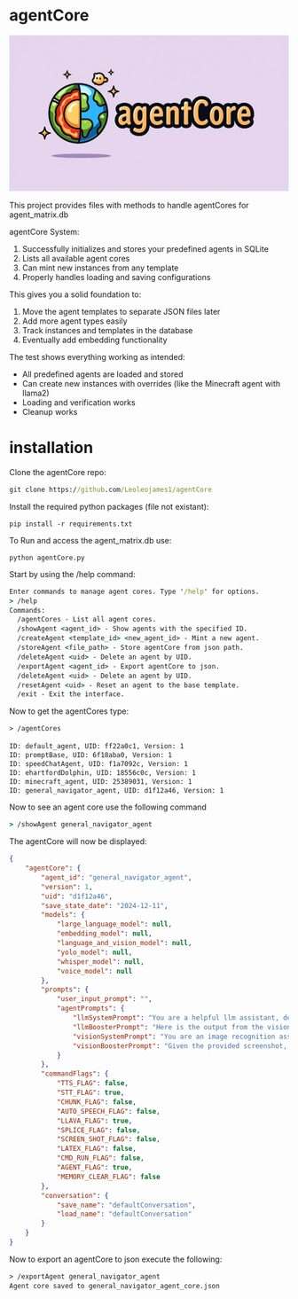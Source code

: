 # agentCore
<p align="center">
  <img src="agentCore1.png" alt="agentCore logo" width="750"/>
</p>

This project provides files with methods to handle agentCores for agent_matrix.db

agentCore System:
1. Successfully initializes and stores your predefined agents in SQLite
2. Lists all available agent cores
3. Can mint new instances from any template
4. Properly handles loading and saving configurations

This gives you a solid foundation to:
1. Move the agent templates to separate JSON files later
2. Add more agent types easily
3. Track instances and templates in the database
4. Eventually add embedding functionality

The test shows everything working as intended:
- All predefined agents are loaded and stored
- Can create new instances with overrides (like the Minecraft agent with llama2)
- Loading and verification works
- Cleanup works
    
# installation
Clone the agentCore repo:
```cmd
git clone https://github.com/Leoleojames1/agentCore
```

Install the required python packages (file not existant):
```
pip install -r requirements.txt
```

To Run and access the agent_matrix.db use:
```
python agentCore.py
```

Start by using the /help command:
```cmd
Enter commands to manage agent cores. Type '/help' for options.
> /help
Commands:
  /agentCores - List all agent cores.
  /showAgent <agent_id> - Show agents with the specified ID.
  /createAgent <template_id> <new_agent_id> - Mint a new agent.
  /storeAgent <file_path> - Store agentCore from json path.
  /deleteAgent <uid> - Delete an agent by UID.
  /exportAgent <agent_id> - Export agentCore to json.
  /deleteAgent <uid> - Delete an agent by UID.
  /resetAgent <uid> - Reset an agent to the base template.
  /exit - Exit the interface.
```

Now to get the agentCores type:
```
> /agentCores

ID: default_agent, UID: ff22a0c1, Version: 1
ID: promptBase, UID: 6f18aba0, Version: 1
ID: speedChatAgent, UID: f1a7092c, Version: 1
ID: ehartfordDolphin, UID: 18556c0c, Version: 1
ID: minecraft_agent, UID: 25389031, Version: 1
ID: general_navigator_agent, UID: d1f12a46, Version: 1
```

Now to see an agent core use the following command
```cmd
> /showAgent general_navigator_agent
```

The agentCore will now be displayed:
```json
{
    "agentCore": {
        "agent_id": "general_navigator_agent",
        "version": 1,
        "uid": "d1f12a46",
        "save_state_date": "2024-12-11",
        "models": {
            "large_language_model": null,
            "embedding_model": null,
            "language_and_vision_model": null,
            "yolo_model": null,
            "whisper_model": null,
            "voice_model": null
        },
        "prompts": {
            "user_input_prompt": "",
            "agentPrompts": {
                "llmSystemPrompt": "You are a helpful llm assistant, designated with with fulling the user's request, the user is communicating with speech recognition and is sending their screenshot data to the                   vision model for decomposition. Receive this destription and Instruct the user and help them fullfill their request by collecting the vision data and responding. ",
                "llmBoosterPrompt": "Here is the output from the vision model describing the user screenshot data along with the users speech data. Please reformat this data, and formulate a fullfillment for the                   user request in a conversational speech manner which will be processes by the text to speech model for output. ",
                "visionSystemPrompt": "You are an image recognition assistant, the user is sending you a request and an image please fullfill the request. ",
                "visionBoosterPrompt": "Given the provided screenshot, please provide a list of objects in the image with the attributes that you can recognize. "
            }
        },
        "commandFlags": {
            "TTS_FLAG": false,
            "STT_FLAG": true,
            "CHUNK_FLAG": false,
            "AUTO_SPEECH_FLAG": false,
            "LLAVA_FLAG": true,
            "SPLICE_FLAG": false,
            "SCREEN_SHOT_FLAG": false,
            "LATEX_FLAG": false,
            "CMD_RUN_FLAG": false,
            "AGENT_FLAG": true,
            "MEMORY_CLEAR_FLAG": false
        },
        "conversation": {
            "save_name": "defaultConversation",
            "load_name": "defaultConversation"
        }
    }
}
```

Now to export an agentCore to json execute the following:
```cmd
> /exportAgent general_navigator_agent
Agent core saved to general_navigator_agent_core.json
```
